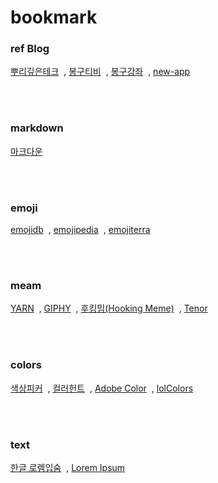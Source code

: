 # bookmark

### ref Blog
[뿌리깊은테크](https://mpling-rec.tistory.com/)<span style="margin-left:4px!important; margin-right:4px!important;"> ,</sapn>
[봉구티비](https://blog.naver.com/bong9tv/223616477002)<span style="margin-left:4px!important; margin-right:4px!important;"> ,</sapn>
[봉구강좌](https://www.youtube.com/playlist?list=PLHVQkrcP8Eg7W-0-1yJaxF8bXhGlSXHqx)<span style="margin-left:4px!important; margin-right:4px!important;"> ,</sapn>
[new-app](https://new-app.download/article-category/guide/premiere-pro/)



<br><br>

### markdown
[마크다운](https://namu.wiki/w/%EB%82%98%EB%AC%B4%EC%9C%84%ED%82%A4:%EB%AC%B8%EB%B2%95%20%EB%8F%84%EC%9B%80%EB%A7%90?from=%EB%82%98%EB%AC%B4%EB%A7%88%ED%81%AC#s-10)

<br><br>

### emoji
[emojidb](https://emojidb.org/sound-file-emojis)<span style="margin-left:4px!important; margin-right:4px!important;"> ,</sapn>
[emojipedia](https://emojipedia.org/)<span style="margin-left:4px!important; margin-right:4px!important;"> ,</sapn>
[emojiterra](https://emojiterra.com/)

<br><br>

### meam
[YARN](https://yarn.co/)<span style="margin-left:4px!important; margin-right:4px!important;"> ,</sapn>
[GIPHY](https://giphy.com/)<span style="margin-left:4px!important; margin-right:4px!important;"> ,</sapn>
[후킹밈(Hooking Meme)](https://hookingmeme.com/)<span style="margin-left:4px!important; margin-right:4px!important;"> ,</sapn>
[Tenor](https://tenor.com/ko/)

<br><br>

### colors
[색상피커](https://imagecolorpicker.com/ko)<span style="margin-left:4px!important; margin-right:4px!important;"> ,</sapn>
[컬러헌트](https://colorhunt.co/)<span style="margin-left:4px!important; margin-right:4px!important;"> ,</sapn>
[Adobe Color](https://color.adobe.com/ko/)<span style="margin-left:4px!important; margin-right:4px!important;"> ,</sapn>
[lolColors](https://www.webdesignrankings.com/resources/lolcolors/)

<br><br>

### text
[한글 로렘입숨](https://iotoolkit.com/lorem-ipsum/)<span style="margin-left:4px!important; margin-right:4px!important;"> ,</sapn>
[Lorem Ipsum](https://www.lipsum.com/)

<br><br>
